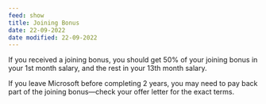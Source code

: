 ```yaml
---
feed: show
title: Joining Bonus
date: 22-09-2022
date modified: 22-09-2022
---
```


If you received a joining bonus, you should get 50% of your joining bonus in your 1st month salary, and the rest in your 13th month salary. 

If you leave Microsoft before completing 2 years, you may need to pay back part of the joining bonus—check your offer letter for the exact terms.